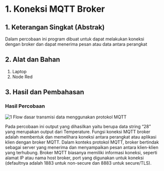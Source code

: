 # 1. Koneksi MQTT Broker

## 1. Keterangan Singkat (Abstrak)

Dalam percobaan ini program dibuat untuk dapat melakukan koneksi dengan broker dan dapat menerima pesan atau data antara perangkat 

## 2. Alat dan Bahan
1. Laptop
2. Node Red
   
## 3. Hasil dan Pembahasan

### Hasil Percobaan
![1  Flow dasar transmisi data menggunakan protokol MQTT](https://github.com/Aisyahnurul/AisyahN-system-embedded/assets/147674662/f7c162d5-db89-4e75-ad62-782060f71475)

Pada percobaan ini output yang dihasilkan yaitu berupa data string “28” yang merupakan output dari Temperature. 
Fungsi koneksi MQTT broker adalah membentuk dan memelihara koneksi antara perangkat atau aplikasi klien dengan broker MQTT. 
Dalam konteks protokol MQTT, broker bertindak sebagai server yang menerima dan menyampaikan pesan antara klien-klien yang terhubung. 
Broker MQTT biasanya memiliki informasi koneksi, seperti alamat IP atau nama host broker, port yang digunakan untuk koneksi (defaultnya adalah 1883 untuk non-secure dan 8883 untuk secure/TLS).


<br></br>
